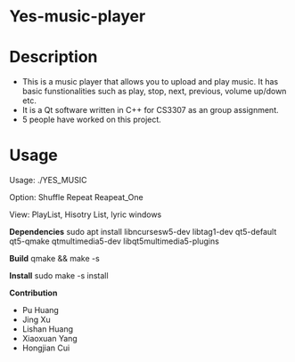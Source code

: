 # Yes-music-player
Description
=====
- This is a music player that allows you to upload and play music. It has basic funstionalities such as play, stop, next, previous, volume up/down etc.
- It is a Qt software written in C++ for CS3307 as an group assignment.
- 5 people have worked on this project. 

Usage
=====
Usage:
	./YES_MUSIC

Option:
	Shuffle Repeat Reapeat_One
	
View:
	PlayList, Hisotry List, lyric windows 

**Dependencies**
sudo apt install libncursesw5-dev libtag1-dev qt5-default qt5-qmake qtmultimedia5-dev libqt5multimedia5-plugins

**Build**
qmake && make -s

**Install**
sudo make -s install

**Contribution**
- Pu Huang
- Jing Xu
- Lishan Huang
- Xiaoxuan Yang
- Hongjian Cui
